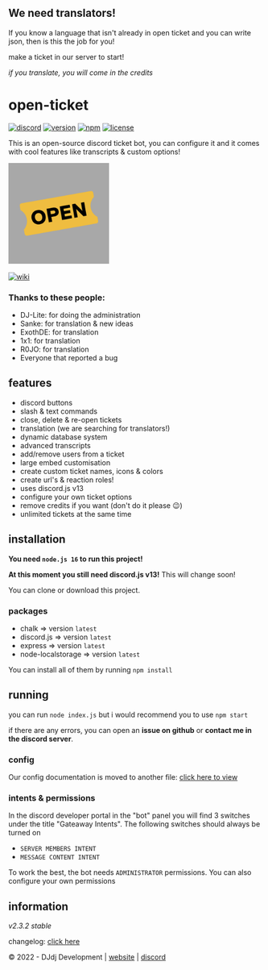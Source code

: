 ## We need translators!
If you know a language that isn't already in open ticket and you can write json,
then is this the job for you!

make a ticket in our server to start!

*if you translate, you will come in the credits*

# open-ticket
[![discord](https://img.shields.io/badge/discord-join%20our%20server-5865F2.svg?style=flat-square&logo=discord)](https://discord.com/invite/26vT9wt3n3)  [![version](https://img.shields.io/badge/version-2.3.2%20stable-brightgreen.svg?style=flat-square)](https://github.com/DJj123dj/open-ticket/releases/tag/v2.3.2)  [![npm](https://img.shields.io/badge/npm-external%20libraries%20needed-CB3837.svg?style=flat-square&logo=npm)](#packages)  [![license](https://img.shields.io/badge/license-GPL%203.0-important.svg?style=flat-square)](https://github.com/DJj123dj/open-ticket/blob/main/LICENSE) 

This is an open-source discord ticket bot, you can configure it and it comes with cool features like transcripts & custom options!

<img src="logo.png" alt="Open Ticket logo" style="height: 200px; width:200px;"/>

[![wiki](https://img.shields.io/badge/documentation-click%20here-blue.svg?style=flat-square)](https://www.github.com/DJj123dj/open-ticket/wiki) 

### Thanks to these people:
- DJ-Lite: for doing the administration
- Sanke: for translation & new ideas
- ExothDE: for translation
- 1x1: for translation
- R0JO: for translation
- Everyone that reported a bug

## features
- discord buttons
- slash & text commands
- close, delete & re-open tickets
- translation (we are searching for translators!)
- dynamic database system
- advanced transcripts
- add/remove users from a ticket
- large embed customisation
- create custom ticket names, icons & colors
- create url's & reaction roles!
- uses discord.js v13
- configure your own ticket options
- remove credits if you want (don't do it please 😉)
- unlimited tickets at the same time

## installation
**You need `node.js 16` to run this project!**

**At this moment you still need discord.js v13!**
This will change soon!

You can clone or download this project.

### packages
- chalk => version `latest`
- discord.js => version `latest`
- express => version `latest`
- node-localstorage => version `latest`

You can install all of them by running `npm install`

## running
you can run `node index.js` but i would recommend you to use `npm start`

if there are any errors, you can open an **issue on github** or **contact me in the discord server**.

### config
Our config documentation is moved to another file:
[click here to view](https://www.github.com/DJj123dj/open-ticket/wiki/config-v2.3.2)

### intents & permissions
In the discord developer portal in the "bot" panel you will find 3 switches under the title "Gateaway Intents". The following switches should always be turned on
- `SERVER MEMBERS INTENT`
- `MESSAGE CONTENT INTENT`

To work the best, the bot needs `ADMINISTRATOR` permissions.
You can also configure your own permissions

## information

_v2.3.2 stable_

changelog: [click here](https://www.github.com/DJj123dj/open-ticket/wiki/Changelog)

© 2022 - DJdj Development | [website](https://www.dj-dj.be) | [discord](https://discord.com/invite/26vT9wt3n3)